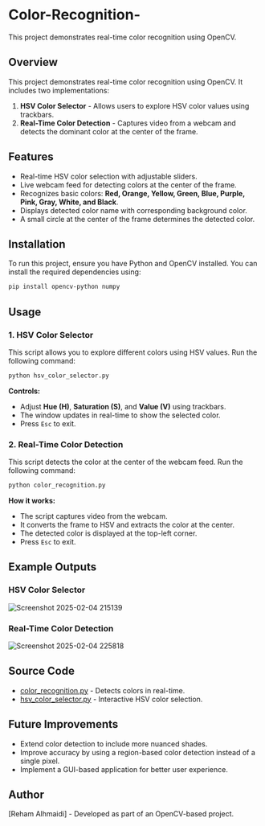 # Color-Recognition-
This project demonstrates real-time color recognition using OpenCV.



## Overview
This project demonstrates real-time color recognition using OpenCV. It includes two implementations:
1. **HSV Color Selector** - Allows users to explore HSV color values using trackbars.
2. **Real-Time Color Detection** - Captures video from a webcam and detects the dominant color at the center of the frame.


## Features
- Real-time HSV color selection with adjustable sliders.
- Live webcam feed for detecting colors at the center of the frame.
- Recognizes basic colors: **Red, Orange, Yellow, Green, Blue, Purple, Pink, Gray, White, and Black**.
- Displays detected color name with corresponding background color.
- A small circle at the center of the frame determines the detected color.



## Installation
To run this project, ensure you have Python and OpenCV installed. You can install the required dependencies using:
```sh
pip install opencv-python numpy
```


## Usage
### 1. HSV Color Selector
This script allows you to explore different colors using HSV values.
Run the following command:
```sh
python hsv_color_selector.py
```



**Controls:**
- Adjust **Hue (H)**, **Saturation (S)**, and **Value (V)** using trackbars.
- The window updates in real-time to show the selected color.
- Press `Esc` to exit.



### 2. Real-Time Color Detection
This script detects the color at the center of the webcam feed.
Run the following command:
```sh
python color_recognition.py
```


**How it works:**
- The script captures video from the webcam.
- It converts the frame to HSV and extracts the color at the center.
- The detected color is displayed at the top-left corner.
- Press `Esc` to exit.



## Example Outputs
### HSV Color Selector

![Screenshot 2025-02-04 215139](https://github.com/user-attachments/assets/511acb3c-7ed2-47bb-9a2f-94737814c786)





### Real-Time Color Detection

![Screenshot 2025-02-04 225818](https://github.com/user-attachments/assets/80fe5a13-a4a8-4cb7-8449-a86cba7cb09f)



## Source Code

- [color_recognition.py](c_detection.py) - Detects colors in real-time.
- [hsv_color_selector.py](https://github.com/your-username/your-repo/blob/main/hsv_color_selector.py) - Interactive HSV color selection.



## Future Improvements
- Extend color detection to include more nuanced shades.
- Improve accuracy by using a region-based color detection instead of a single pixel.
- Implement a GUI-based application for better user experience.



## Author
[Reham Alhmaidi] - Developed as part of an OpenCV-based project.


